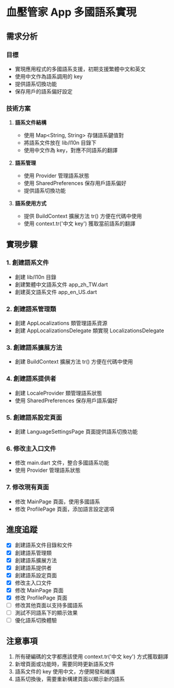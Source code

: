 # 血壓管家 App 多國語系實現

## 需求分析

### 目標

- 實現應用程式的多國語系支援，初期支援繁體中文和英文
- 使用中文作為語系調用的 key
- 提供語系切換功能
- 保存用戶的語系偏好設定

### 技術方案

1. **語系文件結構**

   - 使用 Map<String, String> 存儲語系鍵值對
   - 將語系文件放在 lib/l10n 目錄下
   - 使用中文作為 key，對應不同語系的翻譯

2. **語系管理**

   - 使用 Provider 管理語系狀態
   - 使用 SharedPreferences 保存用戶語系偏好
   - 提供語系切換功能

3. **語系使用方式**
   - 提供 BuildContext 擴展方法 tr() 方便在代碼中使用
   - 使用 context.tr('中文 key') 獲取當前語系的翻譯

## 實現步驟

### 1. 創建語系文件

- 創建 lib/l10n 目錄
- 創建繁體中文語系文件 app_zh_TW.dart
- 創建英文語系文件 app_en_US.dart

### 2. 創建語系管理類

- 創建 AppLocalizations 類管理語系資源
- 創建 AppLocalizationsDelegate 類實現 LocalizationsDelegate

### 3. 創建語系擴展方法

- 創建 BuildContext 擴展方法 tr() 方便在代碼中使用

### 4. 創建語系提供者

- 創建 LocaleProvider 類管理語系狀態
- 使用 SharedPreferences 保存用戶語系偏好

### 5. 創建語系設定頁面

- 創建 LanguageSettingsPage 頁面提供語系切換功能

### 6. 修改主入口文件

- 修改 main.dart 文件，整合多國語系功能
- 使用 Provider 管理語系狀態

### 7. 修改現有頁面

- 修改 MainPage 頁面，使用多國語系
- 修改 ProfilePage 頁面，添加語言設定選項

## 進度追蹤

- [x] 創建語系文件目錄和文件
- [x] 創建語系管理類
- [x] 創建語系擴展方法
- [x] 創建語系提供者
- [x] 創建語系設定頁面
- [x] 修改主入口文件
- [x] 修改 MainPage 頁面
- [x] 修改 ProfilePage 頁面
- [ ] 修改其他頁面以支持多國語系
- [ ] 測試不同語系下的顯示效果
- [ ] 優化語系切換體驗

## 注意事項

1. 所有硬編碼的文字都應該使用 context.tr('中文 key') 方式獲取翻譯
2. 新增頁面或功能時，需要同時更新語系文件
3. 語系文件的 key 使用中文，方便開發和維護
4. 語系切換後，需要重新構建頁面以顯示新的語系
